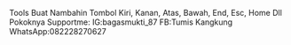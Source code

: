 Tools Buat Nambahin Tombol Kiri, Kanan, Atas, Bawah, End, Esc, Home
Dll Pokoknya
Supportme:
IG:bagasmukti_87
FB:Tumis Kangkung
WhatsApp:082228270627
